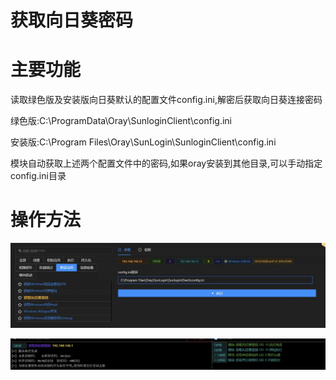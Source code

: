 # 获取向日葵密码

# 主要功能
读取绿色版及安装版向日葵默认的配置文件config.ini,解密后获取向日葵连接密码 

绿色版:C:\ProgramData\Oray\SunloginClient\config.ini 

安装版:C:\Program Files\Oray\SunLogin\SunloginClient\config.ini

模块自动获取上述两个配置文件中的密码,如果oray安装到其他目录,可以手动指定config.ini目录

# 操作方法
![1624004180964-2031f4c5-7fec-4189-94a8-5bff168b0c48.webp](./img/kX9Zso8wblz3489V/1624004180964-2031f4c5-7fec-4189-94a8-5bff168b0c48-323665.webp)

![1624004977685-63ae33f3-6aff-4563-ae73-241f55552607.webp](./img/kX9Zso8wblz3489V/1624004977685-63ae33f3-6aff-4563-ae73-241f55552607-675989.webp)


